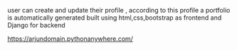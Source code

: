 user can create and update their profile , according to this profile a portfolio is automatically generated
built using html,css,bootstrap as frontend and Django for backend

https://arjundomain.pythonanywhere.com/
